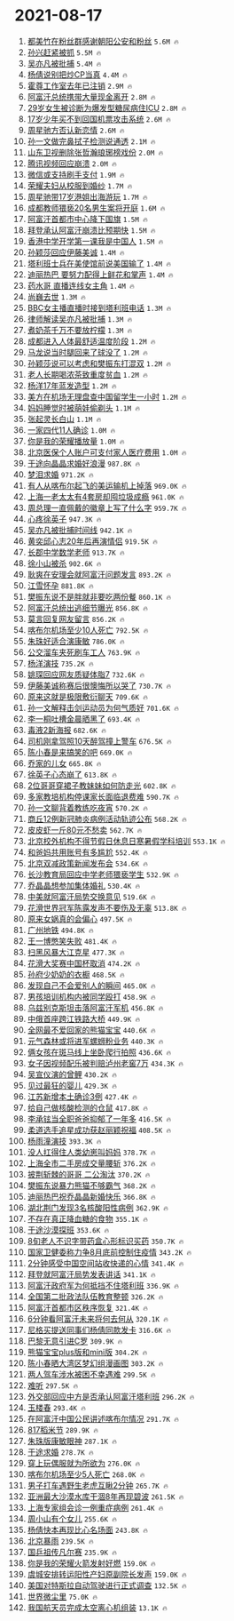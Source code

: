 # 2021-08-17

1. [都美竹在粉丝群感谢朝阳公安和粉丝](https://s.weibo.com/weibo?q=%23%E9%83%BD%E7%BE%8E%E7%AB%B9%E5%9C%A8%E7%B2%89%E4%B8%9D%E7%BE%A4%E6%84%9F%E8%B0%A2%E6%9C%9D%E9%98%B3%E5%85%AC%E5%AE%89%E5%92%8C%E7%B2%89%E4%B8%9D%23&Refer=top) `5.6M 🔥`
1. [孙兴赶紧被抓](https://s.weibo.com/weibo?q=%E5%AD%99%E5%85%B4%E8%B5%B6%E7%B4%A7%E8%A2%AB%E6%8A%93&Refer=top) `5.5M 🔥`
1. [吴亦凡被批捕](https://s.weibo.com/weibo?q=%23%E5%90%B4%E4%BA%A6%E5%87%A1%E8%A2%AB%E6%89%B9%E6%8D%95%23&Refer=top) `5.4M 🔥`
1. [杨倩说别把炒CP当真](https://s.weibo.com/weibo?q=%E6%9D%A8%E5%80%A9%E8%AF%B4%E5%88%AB%E6%8A%8A%E7%82%92CP%E5%BD%93%E7%9C%9F&Refer=top) `4.4M 🔥`
1. [霍尊工作室去年已注销](https://s.weibo.com/weibo?q=%23%E9%9C%8D%E5%B0%8A%E5%B7%A5%E4%BD%9C%E5%AE%A4%E5%8E%BB%E5%B9%B4%E5%B7%B2%E6%B3%A8%E9%94%80%23&Refer=top) `2.9M 🔥`
1. [阿富汗总统携带大量现金离开](https://s.weibo.com/weibo?q=%23%E9%98%BF%E5%AF%8C%E6%B1%97%E6%80%BB%E7%BB%9F%E6%90%BA%E5%B8%A6%E5%A4%A7%E9%87%8F%E7%8E%B0%E9%87%91%E7%A6%BB%E5%BC%80%23&Refer=top) `2.8M 🔥`
1. [29岁女生被诊断为爆发型糖尿病住ICU](https://s.weibo.com/weibo?q=%2329%E5%B2%81%E5%A5%B3%E7%94%9F%E8%A2%AB%E8%AF%8A%E6%96%AD%E4%B8%BA%E7%88%86%E5%8F%91%E5%9E%8B%E7%B3%96%E5%B0%BF%E7%97%85%E4%BD%8FICU%23&Refer=top) `2.8M 🔥`
1. [17岁少年买不到回国机票攻击系统](https://s.weibo.com/weibo?q=%2317%E5%B2%81%E5%B0%91%E5%B9%B4%E4%B9%B0%E4%B8%8D%E5%88%B0%E5%9B%9E%E5%9B%BD%E6%9C%BA%E7%A5%A8%E6%94%BB%E5%87%BB%E7%B3%BB%E7%BB%9F%23&Refer=top) `2.6M 🔥`
1. [周星驰方否认新恋情](https://s.weibo.com/weibo?q=%23%E5%91%A8%E6%98%9F%E9%A9%B0%E6%96%B9%E5%90%A6%E8%AE%A4%E6%96%B0%E6%81%8B%E6%83%85%23&Refer=top) `2.6M 🔥`
1. [孙一文做完鼻拭子检测说通透](https://s.weibo.com/weibo?q=%23%E5%AD%99%E4%B8%80%E6%96%87%E5%81%9A%E5%AE%8C%E9%BC%BB%E6%8B%AD%E5%AD%90%E6%A3%80%E6%B5%8B%E8%AF%B4%E9%80%9A%E9%80%8F%23&Refer=top) `2.1M 🔥`
1. [山东卫视删除张哲瀚琅琊榜戏份](https://s.weibo.com/weibo?q=%23%E5%B1%B1%E4%B8%9C%E5%8D%AB%E8%A7%86%E5%88%A0%E9%99%A4%E5%BC%A0%E5%93%B2%E7%80%9A%E7%90%85%E7%90%8A%E6%A6%9C%E6%88%8F%E4%BB%BD%23&Refer=top) `2.0M 🔥`
1. [腾讯视频回应崩溃](https://s.weibo.com/weibo?q=%23%E8%85%BE%E8%AE%AF%E8%A7%86%E9%A2%91%E5%9B%9E%E5%BA%94%E5%B4%A9%E6%BA%83%23&Refer=top) `2.0M 🔥`
1. [微信或支持刷手支付](https://s.weibo.com/weibo?q=%23%E5%BE%AE%E4%BF%A1%E6%88%96%E6%94%AF%E6%8C%81%E5%88%B7%E6%89%8B%E6%94%AF%E4%BB%98%23&Refer=top) `1.9M 🔥`
1. [荣耀夫妇从校服到婚纱](https://s.weibo.com/weibo?q=%23%E8%8D%A3%E8%80%80%E5%A4%AB%E5%A6%87%E4%BB%8E%E6%A0%A1%E6%9C%8D%E5%88%B0%E5%A9%9A%E7%BA%B1%23&Refer=top) `1.7M 🔥`
1. [周星驰带17岁港姐出海游玩](https://s.weibo.com/weibo?q=%E5%91%A8%E6%98%9F%E9%A9%B0%E5%B8%A617%E5%B2%81%E6%B8%AF%E5%A7%90%E5%87%BA%E6%B5%B7%E6%B8%B8%E7%8E%A9&Refer=top) `1.7M 🔥`
1. [成都教师猥亵20名男生案将开庭](https://s.weibo.com/weibo?q=%23%E6%88%90%E9%83%BD%E6%95%99%E5%B8%88%E7%8C%A5%E4%BA%B520%E5%90%8D%E7%94%B7%E7%94%9F%E6%A1%88%E5%B0%86%E5%BC%80%E5%BA%AD%23&Refer=top) `1.6M 🔥`
1. [阿富汗首都市中心降下国旗](https://s.weibo.com/weibo?q=%23%E9%98%BF%E5%AF%8C%E6%B1%97%E9%A6%96%E9%83%BD%E5%B8%82%E4%B8%AD%E5%BF%83%E9%99%8D%E4%B8%8B%E5%9B%BD%E6%97%97%23&Refer=top) `1.5M 🔥`
1. [拜登承认阿富汗崩溃比预期快](https://s.weibo.com/weibo?q=%23%E6%8B%9C%E7%99%BB%E6%89%BF%E8%AE%A4%E9%98%BF%E5%AF%8C%E6%B1%97%E5%B4%A9%E6%BA%83%E6%AF%94%E9%A2%84%E6%9C%9F%E5%BF%AB%23&Refer=top) `1.5M 🔥`
1. [香港中学开学第一课我是中国人](https://s.weibo.com/weibo?q=%23%E9%A6%99%E6%B8%AF%E4%B8%AD%E5%AD%A6%E5%BC%80%E5%AD%A6%E7%AC%AC%E4%B8%80%E8%AF%BE%E6%88%91%E6%98%AF%E4%B8%AD%E5%9B%BD%E4%BA%BA%23&Refer=top) `1.5M 🔥`
1. [孙颖莎回应伊藤美诚](https://s.weibo.com/weibo?q=%23%E5%AD%99%E9%A2%96%E8%8E%8E%E5%9B%9E%E5%BA%94%E4%BC%8A%E8%97%A4%E7%BE%8E%E8%AF%9A%23&Refer=top) `1.4M 🔥`
1. [塔利班士兵在美使馆前说美国输了](https://s.weibo.com/weibo?q=%23%E5%A1%94%E5%88%A9%E7%8F%AD%E5%A3%AB%E5%85%B5%E5%9C%A8%E7%BE%8E%E4%BD%BF%E9%A6%86%E5%89%8D%E8%AF%B4%E7%BE%8E%E5%9B%BD%E8%BE%93%E4%BA%86%23&Refer=top) `1.4M 🔥`
1. [迪丽热巴 要努力配得上鲜花和掌声](https://s.weibo.com/weibo?q=%E8%BF%AA%E4%B8%BD%E7%83%AD%E5%B7%B4%20%E8%A6%81%E5%8A%AA%E5%8A%9B%E9%85%8D%E5%BE%97%E4%B8%8A%E9%B2%9C%E8%8A%B1%E5%92%8C%E6%8E%8C%E5%A3%B0&Refer=top) `1.4M 🔥`
1. [药水哥 直播连线女主角](https://s.weibo.com/weibo?q=%E8%8D%AF%E6%B0%B4%E5%93%A5%20%E7%9B%B4%E6%92%AD%E8%BF%9E%E7%BA%BF%E5%A5%B3%E4%B8%BB%E8%A7%92&Refer=top) `1.4M 🔥`
1. [尚巍去世](https://s.weibo.com/weibo?q=%E5%B0%9A%E5%B7%8D%E5%8E%BB%E4%B8%96&Refer=top) `1.3M 🔥`
1. [BBC女主播直播时接到塔利班电话](https://s.weibo.com/weibo?q=%23BBC%E5%A5%B3%E4%B8%BB%E6%92%AD%E7%9B%B4%E6%92%AD%E6%97%B6%E6%8E%A5%E5%88%B0%E5%A1%94%E5%88%A9%E7%8F%AD%E7%94%B5%E8%AF%9D%23&Refer=top) `1.3M 🔥`
1. [律师解读吴亦凡被批捕](https://s.weibo.com/weibo?q=%23%E5%BE%8B%E5%B8%88%E8%A7%A3%E8%AF%BB%E5%90%B4%E4%BA%A6%E5%87%A1%E8%A2%AB%E6%89%B9%E6%8D%95%23&Refer=top) `1.3M 🔥`
1. [煮奶茶千万不要放柠檬](https://s.weibo.com/weibo?q=%23%E7%85%AE%E5%A5%B6%E8%8C%B6%E5%8D%83%E4%B8%87%E4%B8%8D%E8%A6%81%E6%94%BE%E6%9F%A0%E6%AA%AC%23&Refer=top) `1.3M 🔥`
1. [成都进入人体最舒适温度阶段](https://s.weibo.com/weibo?q=%23%E6%88%90%E9%83%BD%E8%BF%9B%E5%85%A5%E4%BA%BA%E4%BD%93%E6%9C%80%E8%88%92%E9%80%82%E6%B8%A9%E5%BA%A6%E9%98%B6%E6%AE%B5%23&Refer=top) `1.2M 🔥`
1. [马龙说当时腿回来了球没了](https://s.weibo.com/weibo?q=%23%E9%A9%AC%E9%BE%99%E8%AF%B4%E5%BD%93%E6%97%B6%E8%85%BF%E5%9B%9E%E6%9D%A5%E4%BA%86%E7%90%83%E6%B2%A1%E4%BA%86%23&Refer=top) `1.2M 🔥`
1. [孙颖莎说可以考虑和樊振东打混双](https://s.weibo.com/weibo?q=%23%E5%AD%99%E9%A2%96%E8%8E%8E%E8%AF%B4%E5%8F%AF%E4%BB%A5%E8%80%83%E8%99%91%E5%92%8C%E6%A8%8A%E6%8C%AF%E4%B8%9C%E6%89%93%E6%B7%B7%E5%8F%8C%23&Refer=top) `1.2M 🔥`
1. [老人长期喝浓茶致重度贫血](https://s.weibo.com/weibo?q=%23%E8%80%81%E4%BA%BA%E9%95%BF%E6%9C%9F%E5%96%9D%E6%B5%93%E8%8C%B6%E8%87%B4%E9%87%8D%E5%BA%A6%E8%B4%AB%E8%A1%80%23&Refer=top) `1.2M 🔥`
1. [杨洋17年蓝发造型](https://s.weibo.com/weibo?q=%23%E6%9D%A8%E6%B4%8B17%E5%B9%B4%E8%93%9D%E5%8F%91%E9%80%A0%E5%9E%8B%23&Refer=top) `1.2M 🔥`
1. [美方在机场无理盘查中国留学生一小时](https://s.weibo.com/weibo?q=%23%E7%BE%8E%E6%96%B9%E5%9C%A8%E6%9C%BA%E5%9C%BA%E6%97%A0%E7%90%86%E7%9B%98%E6%9F%A5%E4%B8%AD%E5%9B%BD%E7%95%99%E5%AD%A6%E7%94%9F%E4%B8%80%E5%B0%8F%E6%97%B6%23&Refer=top) `1.2M 🔥`
1. [妈妈睡觉时被萌娃偷剃头](https://s.weibo.com/weibo?q=%23%E5%A6%88%E5%A6%88%E7%9D%A1%E8%A7%89%E6%97%B6%E8%A2%AB%E8%90%8C%E5%A8%83%E5%81%B7%E5%89%83%E5%A4%B4%23&Refer=top) `1.1M 🔥`
1. [张起灵长白山](https://s.weibo.com/weibo?q=%E5%BC%A0%E8%B5%B7%E7%81%B5%E9%95%BF%E7%99%BD%E5%B1%B1&Refer=top) `1.1M 🔥`
1. [一家四代11人确诊](https://s.weibo.com/weibo?q=%23%E4%B8%80%E5%AE%B6%E5%9B%9B%E4%BB%A311%E4%BA%BA%E7%A1%AE%E8%AF%8A%23&Refer=top) `1.0M 🔥`
1. [你是我的荣耀播放量](https://s.weibo.com/weibo?q=%E4%BD%A0%E6%98%AF%E6%88%91%E7%9A%84%E8%8D%A3%E8%80%80%E6%92%AD%E6%94%BE%E9%87%8F&Refer=top) `1.0M 🔥`
1. [北京医保个人账户可支付家人医疗费用](https://s.weibo.com/weibo?q=%23%E5%8C%97%E4%BA%AC%E5%8C%BB%E4%BF%9D%E4%B8%AA%E4%BA%BA%E8%B4%A6%E6%88%B7%E5%8F%AF%E6%94%AF%E4%BB%98%E5%AE%B6%E4%BA%BA%E5%8C%BB%E7%96%97%E8%B4%B9%E7%94%A8%23&Refer=top) `1.0M 🔥`
1. [于途向晶晶求婚好浪漫](https://s.weibo.com/weibo?q=%23%E4%BA%8E%E9%80%94%E5%90%91%E6%99%B6%E6%99%B6%E6%B1%82%E5%A9%9A%E5%A5%BD%E6%B5%AA%E6%BC%AB%23&Refer=top) `987.8K 🔥`
1. [梦泪求婚](https://s.weibo.com/weibo?q=%23%E6%A2%A6%E6%B3%AA%E6%B1%82%E5%A9%9A%23&Refer=top) `971.2K 🔥`
1. [有人从喀布尔起飞的美运输机上掉落](https://s.weibo.com/weibo?q=%E6%9C%89%E4%BA%BA%E4%BB%8E%E5%96%80%E5%B8%83%E5%B0%94%E8%B5%B7%E9%A3%9E%E7%9A%84%E7%BE%8E%E8%BF%90%E8%BE%93%E6%9C%BA%E4%B8%8A%E6%8E%89%E8%90%BD&Refer=top) `969.0K 🔥`
1. [上海一老太太有4套房却囤垃圾成瘾](https://s.weibo.com/weibo?q=%23%E4%B8%8A%E6%B5%B7%E4%B8%80%E8%80%81%E5%A4%AA%E5%A4%AA%E6%9C%894%E5%A5%97%E6%88%BF%E5%8D%B4%E5%9B%A4%E5%9E%83%E5%9C%BE%E6%88%90%E7%98%BE%23&Refer=top) `961.0K 🔥`
1. [周总理一直佩戴的徽章上写了什么字](https://s.weibo.com/weibo?q=%23%E5%91%A8%E6%80%BB%E7%90%86%E4%B8%80%E7%9B%B4%E4%BD%A9%E6%88%B4%E7%9A%84%E5%BE%BD%E7%AB%A0%E4%B8%8A%E5%86%99%E4%BA%86%E4%BB%80%E4%B9%88%E5%AD%97%23&Refer=top) `959.7K 🔥`
1. [心疼徐英子](https://s.weibo.com/weibo?q=%23%E5%BF%83%E7%96%BC%E5%BE%90%E8%8B%B1%E5%AD%90%23&Refer=top) `947.3K 🔥`
1. [吴亦凡被批捕时间线](https://s.weibo.com/weibo?q=%23%E5%90%B4%E4%BA%A6%E5%87%A1%E8%A2%AB%E6%89%B9%E6%8D%95%E6%97%B6%E9%97%B4%E7%BA%BF%23&Refer=top) `942.1K 🔥`
1. [黄奕邱心志20年后再演情侣](https://s.weibo.com/weibo?q=%23%E9%BB%84%E5%A5%95%E9%82%B1%E5%BF%83%E5%BF%9720%E5%B9%B4%E5%90%8E%E5%86%8D%E6%BC%94%E6%83%85%E4%BE%A3%23&Refer=top) `919.5K 🔥`
1. [长郡中学数学老师](https://s.weibo.com/weibo?q=%E9%95%BF%E9%83%A1%E4%B8%AD%E5%AD%A6%E6%95%B0%E5%AD%A6%E8%80%81%E5%B8%88&Refer=top) `913.7K 🔥`
1. [徐小山被杀](https://s.weibo.com/weibo?q=%E5%BE%90%E5%B0%8F%E5%B1%B1%E8%A2%AB%E6%9D%80&Refer=top) `902.6K 🔥`
1. [耿爽在安理会就阿富汗问题发言](https://s.weibo.com/weibo?q=%23%E8%80%BF%E7%88%BD%E5%9C%A8%E5%AE%89%E7%90%86%E4%BC%9A%E5%B0%B1%E9%98%BF%E5%AF%8C%E6%B1%97%E9%97%AE%E9%A2%98%E5%8F%91%E8%A8%80%23&Refer=top) `893.2K 🔥`
1. [江雪怀孕](https://s.weibo.com/weibo?q=%23%E6%B1%9F%E9%9B%AA%E6%80%80%E5%AD%95%23&Refer=top) `881.8K 🔥`
1. [樊振东说不是胖就非要吃两份餐](https://s.weibo.com/weibo?q=%23%E6%A8%8A%E6%8C%AF%E4%B8%9C%E8%AF%B4%E4%B8%8D%E6%98%AF%E8%83%96%E5%B0%B1%E9%9D%9E%E8%A6%81%E5%90%83%E4%B8%A4%E4%BB%BD%E9%A4%90%23&Refer=top) `860.1K 🔥`
1. [阿富汗总统出逃细节曝光](https://s.weibo.com/weibo?q=%23%E9%98%BF%E5%AF%8C%E6%B1%97%E6%80%BB%E7%BB%9F%E5%87%BA%E9%80%83%E7%BB%86%E8%8A%82%E6%9B%9D%E5%85%89%23&Refer=top) `856.8K 🔥`
1. [莫言回复网友留言](https://s.weibo.com/weibo?q=%E8%8E%AB%E8%A8%80%E5%9B%9E%E5%A4%8D%E7%BD%91%E5%8F%8B%E7%95%99%E8%A8%80&Refer=top) `856.2K 🔥`
1. [喀布尔机场至少10人死亡](https://s.weibo.com/weibo?q=%23%E5%96%80%E5%B8%83%E5%B0%94%E6%9C%BA%E5%9C%BA%E8%87%B3%E5%B0%9110%E4%BA%BA%E6%AD%BB%E4%BA%A1%23&Refer=top) `792.5K 🔥`
1. [朱珠好适合演康敏](https://s.weibo.com/weibo?q=%23%E6%9C%B1%E7%8F%A0%E5%A5%BD%E9%80%82%E5%90%88%E6%BC%94%E5%BA%B7%E6%95%8F%23&Refer=top) `786.0K 🔥`
1. [公交溜车夹死刷车工人](https://s.weibo.com/weibo?q=%23%E5%85%AC%E4%BA%A4%E6%BA%9C%E8%BD%A6%E5%A4%B9%E6%AD%BB%E5%88%B7%E8%BD%A6%E5%B7%A5%E4%BA%BA%23&Refer=top) `763.9K 🔥`
1. [杨洋演技](https://s.weibo.com/weibo?q=%23%E6%9D%A8%E6%B4%8B%E6%BC%94%E6%8A%80%23&Refer=top) `735.2K 🔥`
1. [姚琛回应网友质疑体脂7](https://s.weibo.com/weibo?q=%23%E5%A7%9A%E7%90%9B%E5%9B%9E%E5%BA%94%E7%BD%91%E5%8F%8B%E8%B4%A8%E7%96%91%E4%BD%93%E8%84%827%23&Refer=top) `732.6K 🔥`
1. [伊藤美诚称赛后很懊悔所以哭了](https://s.weibo.com/weibo?q=%23%E4%BC%8A%E8%97%A4%E7%BE%8E%E8%AF%9A%E7%A7%B0%E8%B5%9B%E5%90%8E%E5%BE%88%E6%87%8A%E6%82%94%E6%89%80%E4%BB%A5%E5%93%AD%E4%BA%86%23&Refer=top) `730.7K 🔥`
1. [原来这就是极限敷衍聊天](https://s.weibo.com/weibo?q=%23%E5%8E%9F%E6%9D%A5%E8%BF%99%E5%B0%B1%E6%98%AF%E6%9E%81%E9%99%90%E6%95%B7%E8%A1%8D%E8%81%8A%E5%A4%A9%23&Refer=top) `709.6K 🔥`
1. [孙一文解释击剑运动员为何气质好](https://s.weibo.com/weibo?q=%23%E5%AD%99%E4%B8%80%E6%96%87%E8%A7%A3%E9%87%8A%E5%87%BB%E5%89%91%E8%BF%90%E5%8A%A8%E5%91%98%E4%B8%BA%E4%BD%95%E6%B0%94%E8%B4%A8%E5%A5%BD%23&Refer=top) `701.6K 🔥`
1. [李一桐吐槽金晨晒黑了](https://s.weibo.com/weibo?q=%23%E6%9D%8E%E4%B8%80%E6%A1%90%E5%90%90%E6%A7%BD%E9%87%91%E6%99%A8%E6%99%92%E9%BB%91%E4%BA%86%23&Refer=top) `693.4K 🔥`
1. [毒液2新海报](https://s.weibo.com/weibo?q=%E6%AF%92%E6%B6%B22%E6%96%B0%E6%B5%B7%E6%8A%A5&Refer=top) `682.6K 🔥`
1. [司机刚拿驾照10天醉驾撞上警车](https://s.weibo.com/weibo?q=%23%E5%8F%B8%E6%9C%BA%E5%88%9A%E6%8B%BF%E9%A9%BE%E7%85%A710%E5%A4%A9%E9%86%89%E9%A9%BE%E6%92%9E%E4%B8%8A%E8%AD%A6%E8%BD%A6%23&Refer=top) `676.5K 🔥`
1. [陈小春是来搞笑的吧](https://s.weibo.com/weibo?q=%23%E9%99%88%E5%B0%8F%E6%98%A5%E6%98%AF%E6%9D%A5%E6%90%9E%E7%AC%91%E7%9A%84%E5%90%A7%23&Refer=top) `669.0K 🔥`
1. [乔家的儿女](https://s.weibo.com/weibo?q=%E4%B9%94%E5%AE%B6%E7%9A%84%E5%84%BF%E5%A5%B3&Refer=top) `665.8K 🔥`
1. [徐英子心态崩了](https://s.weibo.com/weibo?q=%23%E5%BE%90%E8%8B%B1%E5%AD%90%E5%BF%83%E6%80%81%E5%B4%A9%E4%BA%86%23&Refer=top) `613.8K 🔥`
1. [2位哥哥穿裙子教妹妹如何防走光](https://s.weibo.com/weibo?q=%232%E4%BD%8D%E5%93%A5%E5%93%A5%E7%A9%BF%E8%A3%99%E5%AD%90%E6%95%99%E5%A6%B9%E5%A6%B9%E5%A6%82%E4%BD%95%E9%98%B2%E8%B5%B0%E5%85%89%23&Refer=top) `602.8K 🔥`
1. [多家教培机构停课家长面临退费难](https://s.weibo.com/weibo?q=%23%E5%A4%9A%E5%AE%B6%E6%95%99%E5%9F%B9%E6%9C%BA%E6%9E%84%E5%81%9C%E8%AF%BE%E5%AE%B6%E9%95%BF%E9%9D%A2%E4%B8%B4%E9%80%80%E8%B4%B9%E9%9A%BE%23&Refer=top) `590.7K 🔥`
1. [孙一文聊背着教练吃夜宵](https://s.weibo.com/weibo?q=%E5%AD%99%E4%B8%80%E6%96%87%E8%81%8A%E8%83%8C%E7%9D%80%E6%95%99%E7%BB%83%E5%90%83%E5%A4%9C%E5%AE%B5&Refer=top) `570.2K 🔥`
1. [商丘12例新冠肺炎病例活动轨迹公布](https://s.weibo.com/weibo?q=%23%E5%95%86%E4%B8%9812%E4%BE%8B%E6%96%B0%E5%86%A0%E8%82%BA%E7%82%8E%E7%97%85%E4%BE%8B%E6%B4%BB%E5%8A%A8%E8%BD%A8%E8%BF%B9%E5%85%AC%E5%B8%83%23&Refer=top) `568.2K 🔥`
1. [皮皮虾一斤80元不愁卖](https://s.weibo.com/weibo?q=%E7%9A%AE%E7%9A%AE%E8%99%BE%E4%B8%80%E6%96%A480%E5%85%83%E4%B8%8D%E6%84%81%E5%8D%96&Refer=top) `562.7K 🔥`
1. [北京校外机构不得节假日休息日寒暑假学科培训](https://s.weibo.com/weibo?q=%23%E5%8C%97%E4%BA%AC%E6%A0%A1%E5%A4%96%E6%9C%BA%E6%9E%84%E4%B8%8D%E5%BE%97%E8%8A%82%E5%81%87%E6%97%A5%E4%BC%91%E6%81%AF%E6%97%A5%E5%AF%92%E6%9A%91%E5%81%87%E5%AD%A6%E7%A7%91%E5%9F%B9%E8%AE%AD%23&Refer=top) `553.1K 🔥`
1. [和爸妈共用账号有多尴尬](https://s.weibo.com/weibo?q=%23%E5%92%8C%E7%88%B8%E5%A6%88%E5%85%B1%E7%94%A8%E8%B4%A6%E5%8F%B7%E6%9C%89%E5%A4%9A%E5%B0%B4%E5%B0%AC%23&Refer=top) `552.4K 🔥`
1. [北京双减政策新闻发布会](https://s.weibo.com/weibo?q=%23%E5%8C%97%E4%BA%AC%E5%8F%8C%E5%87%8F%E6%94%BF%E7%AD%96%E6%96%B0%E9%97%BB%E5%8F%91%E5%B8%83%E4%BC%9A%23&Refer=top) `534.6K 🔥`
1. [长沙教育局回应中学老师猥亵学生](https://s.weibo.com/weibo?q=%23%E9%95%BF%E6%B2%99%E6%95%99%E8%82%B2%E5%B1%80%E5%9B%9E%E5%BA%94%E4%B8%AD%E5%AD%A6%E8%80%81%E5%B8%88%E7%8C%A5%E4%BA%B5%E5%AD%A6%E7%94%9F%23&Refer=top) `532.9K 🔥`
1. [乔晶晶想参加集体婚礼](https://s.weibo.com/weibo?q=%23%E4%B9%94%E6%99%B6%E6%99%B6%E6%83%B3%E5%8F%82%E5%8A%A0%E9%9B%86%E4%BD%93%E5%A9%9A%E7%A4%BC%23&Refer=top) `530.4K 🔥`
1. [中美就阿富汗局势交换意见](https://s.weibo.com/weibo?q=%23%E4%B8%AD%E7%BE%8E%E5%B0%B1%E9%98%BF%E5%AF%8C%E6%B1%97%E5%B1%80%E5%8A%BF%E4%BA%A4%E6%8D%A2%E6%84%8F%E8%A7%81%23&Refer=top) `519.6K 🔥`
1. [花滑世界冠军陈露发声不要伤及无辜](https://s.weibo.com/weibo?q=%E8%8A%B1%E6%BB%91%E4%B8%96%E7%95%8C%E5%86%A0%E5%86%9B%E9%99%88%E9%9C%B2%E5%8F%91%E5%A3%B0%E4%B8%8D%E8%A6%81%E4%BC%A4%E5%8F%8A%E6%97%A0%E8%BE%9C&Refer=top) `513.8K 🔥`
1. [原来女娲真的会偏心](https://s.weibo.com/weibo?q=%23%E5%8E%9F%E6%9D%A5%E5%A5%B3%E5%A8%B2%E7%9C%9F%E7%9A%84%E4%BC%9A%E5%81%8F%E5%BF%83%23&Refer=top) `497.5K 🔥`
1. [广州地铁](https://s.weibo.com/weibo?q=%E5%B9%BF%E5%B7%9E%E5%9C%B0%E9%93%81&Refer=top) `494.8K 🔥`
1. [王一博憋笑失败](https://s.weibo.com/weibo?q=%23%E7%8E%8B%E4%B8%80%E5%8D%9A%E6%86%8B%E7%AC%91%E5%A4%B1%E8%B4%A5%23&Refer=top) `481.4K 🔥`
1. [扫黑风暴大江克星](https://s.weibo.com/weibo?q=%23%E6%89%AB%E9%BB%91%E9%A3%8E%E6%9A%B4%E5%A4%A7%E6%B1%9F%E5%85%8B%E6%98%9F%23&Refer=top) `477.3K 🔥`
1. [花滑大奖赛中国杯取消](https://s.weibo.com/weibo?q=%23%E8%8A%B1%E6%BB%91%E5%A4%A7%E5%A5%96%E8%B5%9B%E4%B8%AD%E5%9B%BD%E6%9D%AF%E5%8F%96%E6%B6%88%23&Refer=top) `474.2K 🔥`
1. [孙府少奶奶的衣橱](https://s.weibo.com/weibo?q=%23%E5%AD%99%E5%BA%9C%E5%B0%91%E5%A5%B6%E5%A5%B6%E7%9A%84%E8%A1%A3%E6%A9%B1%23&Refer=top) `468.5K 🔥`
1. [发现自己不会爱别人的瞬间](https://s.weibo.com/weibo?q=%23%E5%8F%91%E7%8E%B0%E8%87%AA%E5%B7%B1%E4%B8%8D%E4%BC%9A%E7%88%B1%E5%88%AB%E4%BA%BA%E7%9A%84%E7%9E%AC%E9%97%B4%23&Refer=top) `465.0K 🔥`
1. [男孩培训机构内被同学殴打](https://s.weibo.com/weibo?q=%E7%94%B7%E5%AD%A9%E5%9F%B9%E8%AE%AD%E6%9C%BA%E6%9E%84%E5%86%85%E8%A2%AB%E5%90%8C%E5%AD%A6%E6%AE%B4%E6%89%93&Refer=top) `458.9K 🔥`
1. [乌兹别克斯坦击落阿富汗军机](https://s.weibo.com/weibo?q=%E4%B9%8C%E5%85%B9%E5%88%AB%E5%85%8B%E6%96%AF%E5%9D%A6%E5%87%BB%E8%90%BD%E9%98%BF%E5%AF%8C%E6%B1%97%E5%86%9B%E6%9C%BA&Refer=top) `456.8K 🔥`
1. [中俄首座跨江铁路大桥](https://s.weibo.com/weibo?q=%23%E4%B8%AD%E4%BF%84%E9%A6%96%E5%BA%A7%E8%B7%A8%E6%B1%9F%E9%93%81%E8%B7%AF%E5%A4%A7%E6%A1%A5%23&Refer=top) `449.9K 🔥`
1. [全网最不爱回家的熊猫宝宝](https://s.weibo.com/weibo?q=%23%E5%85%A8%E7%BD%91%E6%9C%80%E4%B8%8D%E7%88%B1%E5%9B%9E%E5%AE%B6%E7%9A%84%E7%86%8A%E7%8C%AB%E5%AE%9D%E5%AE%9D%23&Refer=top) `440.6K 🔥`
1. [元气森林或将进军螺蛳粉业务](https://s.weibo.com/weibo?q=%23%E5%85%83%E6%B0%94%E6%A3%AE%E6%9E%97%E6%88%96%E5%B0%86%E8%BF%9B%E5%86%9B%E8%9E%BA%E8%9B%B3%E7%B2%89%E4%B8%9A%E5%8A%A1%23&Refer=top) `440.3K 🔥`
1. [俩女孩在斑马线上坐卧爬行拍照](https://s.weibo.com/weibo?q=%23%E4%BF%A9%E5%A5%B3%E5%AD%A9%E5%9C%A8%E6%96%91%E9%A9%AC%E7%BA%BF%E4%B8%8A%E5%9D%90%E5%8D%A7%E7%88%AC%E8%A1%8C%E6%8B%8D%E7%85%A7%23&Refer=top) `436.6K 🔥`
1. [女子因视频配乐被判赔泸州老窖7万](https://s.weibo.com/weibo?q=%23%E5%A5%B3%E5%AD%90%E5%9B%A0%E8%A7%86%E9%A2%91%E9%85%8D%E4%B9%90%E8%A2%AB%E5%88%A4%E8%B5%94%E6%B3%B8%E5%B7%9E%E8%80%81%E7%AA%967%E4%B8%87%23&Refer=top) `434.3K 🔥`
1. [吴宣仪演的曾鲤](https://s.weibo.com/weibo?q=%23%E5%90%B4%E5%AE%A3%E4%BB%AA%E6%BC%94%E7%9A%84%E6%9B%BE%E9%B2%A4%23&Refer=top) `430.2K 🔥`
1. [见过最狂的婴儿](https://s.weibo.com/weibo?q=%23%E8%A7%81%E8%BF%87%E6%9C%80%E7%8B%82%E7%9A%84%E5%A9%B4%E5%84%BF%23&Refer=top) `429.3K 🔥`
1. [江苏新增本土确诊3例](https://s.weibo.com/weibo?q=%23%E6%B1%9F%E8%8B%8F%E6%96%B0%E5%A2%9E%E6%9C%AC%E5%9C%9F%E7%A1%AE%E8%AF%8A3%E4%BE%8B%23&Refer=top) `427.4K 🔥`
1. [给自己做核酸检测的仓鼠](https://s.weibo.com/weibo?q=%23%E7%BB%99%E8%87%AA%E5%B7%B1%E5%81%9A%E6%A0%B8%E9%85%B8%E6%A3%80%E6%B5%8B%E7%9A%84%E4%BB%93%E9%BC%A0%23&Refer=top) `417.8K 🔥`
1. [李承铉当全职爸爸抑郁了一年多](https://s.weibo.com/weibo?q=%23%E6%9D%8E%E6%89%BF%E9%93%89%E5%BD%93%E5%85%A8%E8%81%8C%E7%88%B8%E7%88%B8%E6%8A%91%E9%83%81%E4%BA%86%E4%B8%80%E5%B9%B4%E5%A4%9A%23&Refer=top) `416.5K 🔥`
1. [柔道选手追星成功获赵丽颖祝福](https://s.weibo.com/weibo?q=%23%E6%9F%94%E9%81%93%E9%80%89%E6%89%8B%E8%BF%BD%E6%98%9F%E6%88%90%E5%8A%9F%E8%8E%B7%E8%B5%B5%E4%B8%BD%E9%A2%96%E7%A5%9D%E7%A6%8F%23&Refer=top) `408.5K 🔥`
1. [杨雨潼演技](https://s.weibo.com/weibo?q=%E6%9D%A8%E9%9B%A8%E6%BD%BC%E6%BC%94%E6%8A%80&Refer=top) `393.3K 🔥`
1. [没人扛得住人类幼崽叫妈妈](https://s.weibo.com/weibo?q=%23%E6%B2%A1%E4%BA%BA%E6%89%9B%E5%BE%97%E4%BD%8F%E4%BA%BA%E7%B1%BB%E5%B9%BC%E5%B4%BD%E5%8F%AB%E5%A6%88%E5%A6%88%23&Refer=top) `378.7K 🔥`
1. [上海全市二手房成交量腰斩](https://s.weibo.com/weibo?q=%23%E4%B8%8A%E6%B5%B7%E5%85%A8%E5%B8%82%E4%BA%8C%E6%89%8B%E6%88%BF%E6%88%90%E4%BA%A4%E9%87%8F%E8%85%B0%E6%96%A9%23&Refer=top) `376.2K 🔥`
1. [披荆斩棘的哥哥 二公淘汰](https://s.weibo.com/weibo?q=%E6%8A%AB%E8%8D%86%E6%96%A9%E6%A3%98%E7%9A%84%E5%93%A5%E5%93%A5%20%E4%BA%8C%E5%85%AC%E6%B7%98%E6%B1%B0&Refer=top) `370.2K 🔥`
1. [樊振东说暴力熊猫不够霸气](https://s.weibo.com/weibo?q=%23%E6%A8%8A%E6%8C%AF%E4%B8%9C%E8%AF%B4%E6%9A%B4%E5%8A%9B%E7%86%8A%E7%8C%AB%E4%B8%8D%E5%A4%9F%E9%9C%B8%E6%B0%94%23&Refer=top) `368.2K 🔥`
1. [迪丽热巴祝乔晶晶新婚快乐](https://s.weibo.com/weibo?q=%23%E8%BF%AA%E4%B8%BD%E7%83%AD%E5%B7%B4%E7%A5%9D%E4%B9%94%E6%99%B6%E6%99%B6%E6%96%B0%E5%A9%9A%E5%BF%AB%E4%B9%90%23&Refer=top) `366.8K 🔥`
1. [湖北荆门发现3名核酸阳性病例](https://s.weibo.com/weibo?q=%23%E6%B9%96%E5%8C%97%E8%8D%86%E9%97%A8%E5%8F%91%E7%8E%B03%E5%90%8D%E6%A0%B8%E9%85%B8%E9%98%B3%E6%80%A7%E7%97%85%E4%BE%8B%23&Refer=top) `362.9K 🔥`
1. [不存在真正降血糖的食物](https://s.weibo.com/weibo?q=%23%E4%B8%8D%E5%AD%98%E5%9C%A8%E7%9C%9F%E6%AD%A3%E9%99%8D%E8%A1%80%E7%B3%96%E7%9A%84%E9%A3%9F%E7%89%A9%23&Refer=top) `355.1K 🔥`
1. [于途沙漠探班](https://s.weibo.com/weibo?q=%23%E4%BA%8E%E9%80%94%E6%B2%99%E6%BC%A0%E6%8E%A2%E7%8F%AD%23&Refer=top) `353.6K 🔥`
1. [8旬老人不识字带药盒心形标识买药](https://s.weibo.com/weibo?q=%238%E6%97%AC%E8%80%81%E4%BA%BA%E4%B8%8D%E8%AF%86%E5%AD%97%E5%B8%A6%E8%8D%AF%E7%9B%92%E5%BF%83%E5%BD%A2%E6%A0%87%E8%AF%86%E4%B9%B0%E8%8D%AF%23&Refer=top) `350.7K 🔥`
1. [国家卫健委称力争8月底前控制住疫情](https://s.weibo.com/weibo?q=%E5%9B%BD%E5%AE%B6%E5%8D%AB%E5%81%A5%E5%A7%94%E7%A7%B0%E5%8A%9B%E4%BA%898%E6%9C%88%E5%BA%95%E5%89%8D%E6%8E%A7%E5%88%B6%E4%BD%8F%E7%96%AB%E6%83%85&Refer=top) `343.2K 🔥`
1. [2分钟感受中国空间站收快递的心情](https://s.weibo.com/weibo?q=%232%E5%88%86%E9%92%9F%E6%84%9F%E5%8F%97%E4%B8%AD%E5%9B%BD%E7%A9%BA%E9%97%B4%E7%AB%99%E6%94%B6%E5%BF%AB%E9%80%92%E7%9A%84%E5%BF%83%E6%83%85%23&Refer=top) `341.4K 🔥`
1. [拜登就阿富汗局势发表讲话](https://s.weibo.com/weibo?q=%23%E6%8B%9C%E7%99%BB%E5%B0%B1%E9%98%BF%E5%AF%8C%E6%B1%97%E5%B1%80%E5%8A%BF%E5%8F%91%E8%A1%A8%E8%AE%B2%E8%AF%9D%23&Refer=top) `341.1K 🔥`
1. [阿富汗政府军为何抵挡不住塔利班](https://s.weibo.com/weibo?q=%23%E9%98%BF%E5%AF%8C%E6%B1%97%E6%94%BF%E5%BA%9C%E5%86%9B%E4%B8%BA%E4%BD%95%E6%8A%B5%E6%8C%A1%E4%B8%8D%E4%BD%8F%E5%A1%94%E5%88%A9%E7%8F%AD%23&Refer=top) `336.9K 🔥`
1. [全国第二批政法队伍教育整顿](https://s.weibo.com/weibo?q=%E5%85%A8%E5%9B%BD%E7%AC%AC%E4%BA%8C%E6%89%B9%E6%94%BF%E6%B3%95%E9%98%9F%E4%BC%8D%E6%95%99%E8%82%B2%E6%95%B4%E9%A1%BF&Refer=top) `326.2K 🔥`
1. [阿富汗首都市区秩序恢复](https://s.weibo.com/weibo?q=%23%E9%98%BF%E5%AF%8C%E6%B1%97%E9%A6%96%E9%83%BD%E5%B8%82%E5%8C%BA%E7%A7%A9%E5%BA%8F%E6%81%A2%E5%A4%8D%23&Refer=top) `321.4K 🔥`
1. [6分钟看阿富汗未来将何去何从](https://s.weibo.com/weibo?q=%236%E5%88%86%E9%92%9F%E7%9C%8B%E9%98%BF%E5%AF%8C%E6%B1%97%E6%9C%AA%E6%9D%A5%E5%B0%86%E4%BD%95%E5%8E%BB%E4%BD%95%E4%BB%8E%23&Refer=top) `320.1K 🔥`
1. [尼格买提送同事们杨倩同款发卡](https://s.weibo.com/weibo?q=%23%E5%B0%BC%E6%A0%BC%E4%B9%B0%E6%8F%90%E9%80%81%E5%90%8C%E4%BA%8B%E4%BB%AC%E6%9D%A8%E5%80%A9%E5%90%8C%E6%AC%BE%E5%8F%91%E5%8D%A1%23&Refer=top) `316.6K 🔥`
1. [巴黎无意引进C罗](https://s.weibo.com/weibo?q=%E5%B7%B4%E9%BB%8E%E6%97%A0%E6%84%8F%E5%BC%95%E8%BF%9BC%E7%BD%97&Refer=top) `309.9K 🔥`
1. [熊猫宝宝plus版和mini版](https://s.weibo.com/weibo?q=%E7%86%8A%E7%8C%AB%E5%AE%9D%E5%AE%9Dplus%E7%89%88%E5%92%8Cmini%E7%89%88&Refer=top) `304.2K 🔥`
1. [陈小春晒大湾区梦幻组漫画图](https://s.weibo.com/weibo?q=%23%E9%99%88%E5%B0%8F%E6%98%A5%E6%99%92%E5%A4%A7%E6%B9%BE%E5%8C%BA%E6%A2%A6%E5%B9%BB%E7%BB%84%E6%BC%AB%E7%94%BB%E5%9B%BE%23&Refer=top) `303.2K 🔥`
1. [两人驾车涉水被困不幸遇难](https://s.weibo.com/weibo?q=%23%E4%B8%A4%E4%BA%BA%E9%A9%BE%E8%BD%A6%E6%B6%89%E6%B0%B4%E8%A2%AB%E5%9B%B0%E4%B8%8D%E5%B9%B8%E9%81%87%E9%9A%BE%23&Refer=top) `299.5K 🔥`
1. [难听](https://s.weibo.com/weibo?q=%E9%9A%BE%E5%90%AC&Refer=top) `297.5K 🔥`
1. [外交部回应中方是否承认阿富汗塔利班](https://s.weibo.com/weibo?q=%23%E5%A4%96%E4%BA%A4%E9%83%A8%E5%9B%9E%E5%BA%94%E4%B8%AD%E6%96%B9%E6%98%AF%E5%90%A6%E6%89%BF%E8%AE%A4%E9%98%BF%E5%AF%8C%E6%B1%97%E5%A1%94%E5%88%A9%E7%8F%AD%23&Refer=top) `296.2K 🔥`
1. [玉楼春](https://s.weibo.com/weibo?q=%E7%8E%89%E6%A5%BC%E6%98%A5&Refer=top) `293.4K 🔥`
1. [在阿富汗中国公民讲述喀布尔情况](https://s.weibo.com/weibo?q=%23%E5%9C%A8%E9%98%BF%E5%AF%8C%E6%B1%97%E4%B8%AD%E5%9B%BD%E5%85%AC%E6%B0%91%E8%AE%B2%E8%BF%B0%E5%96%80%E5%B8%83%E5%B0%94%E6%83%85%E5%86%B5%23&Refer=top) `291.7K 🔥`
1. [817稻米节](https://s.weibo.com/weibo?q=817%E7%A8%BB%E7%B1%B3%E8%8A%82&Refer=top) `289.9K 🔥`
1. [朱珠版康敏眼神](https://s.weibo.com/weibo?q=%23%E6%9C%B1%E7%8F%A0%E7%89%88%E5%BA%B7%E6%95%8F%E7%9C%BC%E7%A5%9E%23&Refer=top) `287.1K 🔥`
1. [于途求婚](https://s.weibo.com/weibo?q=%23%E4%BA%8E%E9%80%94%E6%B1%82%E5%A9%9A%23&Refer=top) `278.7K 🔥`
1. [穿上玩偶服就为所欲为](https://s.weibo.com/weibo?q=%23%E7%A9%BF%E4%B8%8A%E7%8E%A9%E5%81%B6%E6%9C%8D%E5%B0%B1%E4%B8%BA%E6%89%80%E6%AC%B2%E4%B8%BA%23&Refer=top) `276.0K 🔥`
1. [喀布尔机场至少5人死亡](https://s.weibo.com/weibo?q=%23%E5%96%80%E5%B8%83%E5%B0%94%E6%9C%BA%E5%9C%BA%E8%87%B3%E5%B0%915%E4%BA%BA%E6%AD%BB%E4%BA%A1%23&Refer=top) `268.0K 🔥`
1. [男子打车遇野生老虎互瞅2分钟](https://s.weibo.com/weibo?q=%23%E7%94%B7%E5%AD%90%E6%89%93%E8%BD%A6%E9%81%87%E9%87%8E%E7%94%9F%E8%80%81%E8%99%8E%E4%BA%92%E7%9E%852%E5%88%86%E9%92%9F%23&Refer=top) `265.7K 🔥`
1. [亚洲最大沙漠水库干涸8年再现碧波](https://s.weibo.com/weibo?q=%23%E4%BA%9A%E6%B4%B2%E6%9C%80%E5%A4%A7%E6%B2%99%E6%BC%A0%E6%B0%B4%E5%BA%93%E5%B9%B2%E6%B6%B88%E5%B9%B4%E5%86%8D%E7%8E%B0%E7%A2%A7%E6%B3%A2%23&Refer=top) `261.5K 🔥`
1. [上海专家组会诊一例重症病例](https://s.weibo.com/weibo?q=%23%E4%B8%8A%E6%B5%B7%E4%B8%93%E5%AE%B6%E7%BB%84%E4%BC%9A%E8%AF%8A%E4%B8%80%E4%BE%8B%E9%87%8D%E7%97%87%E7%97%85%E4%BE%8B%23&Refer=top) `261.4K 🔥`
1. [周小山有个女儿](https://s.weibo.com/weibo?q=%23%E5%91%A8%E5%B0%8F%E5%B1%B1%E6%9C%89%E4%B8%AA%E5%A5%B3%E5%84%BF%23&Refer=top) `255.6K 🔥`
1. [杨倩快本再现比心名场面](https://s.weibo.com/weibo?q=%23%E6%9D%A8%E5%80%A9%E5%BF%AB%E6%9C%AC%E5%86%8D%E7%8E%B0%E6%AF%94%E5%BF%83%E5%90%8D%E5%9C%BA%E9%9D%A2%23&Refer=top) `243.8K 🔥`
1. [北京暴雨](https://s.weibo.com/weibo?q=%23%E5%8C%97%E4%BA%AC%E6%9A%B4%E9%9B%A8%23&Refer=top) `239.5K 🔥`
1. [国乒祖传凡尔赛](https://s.weibo.com/weibo?q=%23%E5%9B%BD%E4%B9%92%E7%A5%96%E4%BC%A0%E5%87%A1%E5%B0%94%E8%B5%9B%23&Refer=top) `235.9K 🔥`
1. [你是我的荣耀火箭发射好燃](https://s.weibo.com/weibo?q=%23%E4%BD%A0%E6%98%AF%E6%88%91%E7%9A%84%E8%8D%A3%E8%80%80%E7%81%AB%E7%AE%AD%E5%8F%91%E5%B0%84%E5%A5%BD%E7%87%83%23&Refer=top) `159.0K 🔥`
1. [虞城安排转运阳性产妇原副院长发声](https://s.weibo.com/weibo?q=%23%E8%99%9E%E5%9F%8E%E5%AE%89%E6%8E%92%E8%BD%AC%E8%BF%90%E9%98%B3%E6%80%A7%E4%BA%A7%E5%A6%87%E5%8E%9F%E5%89%AF%E9%99%A2%E9%95%BF%E5%8F%91%E5%A3%B0%23&Refer=top) `159.0K 🔥`
1. [美国对特斯拉自动驾驶进行正式调查](https://s.weibo.com/weibo?q=%23%E7%BE%8E%E5%9B%BD%E5%AF%B9%E7%89%B9%E6%96%AF%E6%8B%89%E8%87%AA%E5%8A%A8%E9%A9%BE%E9%A9%B6%E8%BF%9B%E8%A1%8C%E6%AD%A3%E5%BC%8F%E8%B0%83%E6%9F%A5%23&Refer=top) `132.5K 🔥`
1. [世界微尘里](https://s.weibo.com/weibo?q=%E4%B8%96%E7%95%8C%E5%BE%AE%E5%B0%98%E9%87%8C&Refer=top) `75.0K 🔥`
1. [我国航天员完成太空离心机组装](https://s.weibo.com/weibo?q=%23%E6%88%91%E5%9B%BD%E8%88%AA%E5%A4%A9%E5%91%98%E5%AE%8C%E6%88%90%E5%A4%AA%E7%A9%BA%E7%A6%BB%E5%BF%83%E6%9C%BA%E7%BB%84%E8%A3%85%23&Refer=top) `13.1K 🔥`
